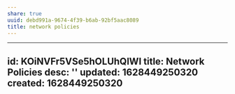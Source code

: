 ```yaml
---
share: true
uuid: debd991a-9674-4f39-b6ab-92bf5aac8089
title: network policies
---
```

---
id: KOiNVFr5VSe5hOLUhQlWI
title: Network Policies
desc: ''
updated: 1628449250320
created: 1628449250320
---